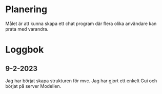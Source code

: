 # Planering

Målet är att kunna skapa ett chat program där flera olika användare kan prata med varandra.

# Loggbok
## 9-2-2023
Jag har börjat skapa strukturen för mvc. Jag har gjort ett enkelt Gui och börjat på server Modellen.
